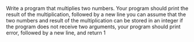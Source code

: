 Write a program that multiplies two numbers. Your program should print the result of the multiplication, followed by a new line you can assume that the two numbers and result of the multiplication can be stored in an integer if the program does not receive two arguments, your program should print error, followed by a new line, and return 1

